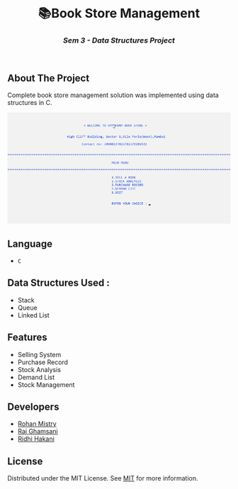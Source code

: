 <!--
*** Thanks for checking out this README Template. If you have a suggestion that would
*** make this better, please fork the repo and create a pull request or simply open
*** an issue with the tag "enhancement".
*** Thanks again! Now go create something AMAZING! :D
-->






<!-- PROJECT LOGO -->
<br />
<p align="center">
  

  <h1 align="center">📚Book Store Management</h1>
  <h3 align="center" style="font-style:italic"> Sem 3 - Data Structures Project </h3>
    <br/>
 
</p>






<!-- ABOUT THE PROJECT -->
## About The Project


Complete book store management solution was implemented using data structures in C.


![dashboard](/doc/img/dashboard.png)

## Language 

- `C`

## Data Structures Used :

* Stack
* Queue
* Linked List

## Features

- Selling System
- Purchase Record
- Stock Analysis
- Demand List
- Stock Management

## Developers

- [Rohan Mistry](https://github.com/rohan-mistry)
- [Raj Ghamsani](http://github.com/rajpateln1995)
- [Ridhi Hakani](https://github.com/riddhihakani)

<!-- LICENSE -->
## License

Distributed under the MIT License. See [MIT](LICENSE) for more information.














